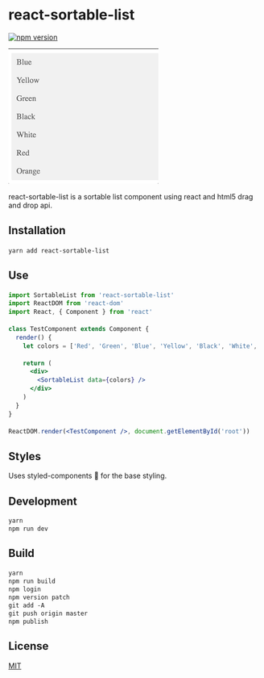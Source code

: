 # react-sortable-list

[![npm version](https://badge.fury.io/js/react-sortable-list.svg)](https://badge.fury.io/js/react-sortable-list)

![](https://raw.githubusercontent.com/StevenIseki/react-sortable-list/master/example/screenshot.gif)

react-sortable-list is a sortable list component using react and html5 drag and drop api.

## Installation

`yarn add react-sortable-list`

## Use

```jsx
import SortableList from 'react-sortable-list'
import ReactDOM from 'react-dom'
import React, { Component } from 'react'

class TestComponent extends Component {
  render() {
    let colors = ['Red', 'Green', 'Blue', 'Yellow', 'Black', 'White', 'Orange']

    return (
      <div>
        <SortableList data={colors} />
      </div>
    )
  }
}

ReactDOM.render(<TestComponent />, document.getElementById('root'))
```

## Styles

Uses styled-components 💅 for the base styling.

## Development
    yarn
    npm run dev

## Build
    yarn
    npm run build
    npm login
    npm version patch
    git add -A
    git push origin master
    npm publish

## License

[MIT](http://isekivacenz.mit-license.org/)
